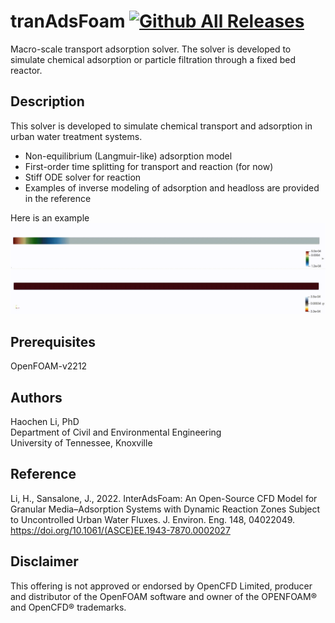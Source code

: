 # tranAdsFoam [![Github All Releases](https://img.shields.io/github/downloads/Rdfing/tranAdsFoam/total.svg)]()

Macro-scale transport adsorption solver. The solver is developed to simulate chemical adsorption or particle filtration through a fixed bed reactor.

## Description
This solver is developed to simulate chemical transport and adsorption in urban water treatment systems.
- Non-equilibrium (Langmuir-like) adsorption model 
- First-order time splitting for transport and reaction (for now)
- Stiff ODE solver for reaction
- Examples of inverse modeling of adsorption and headloss are provided in the reference

Here is an example 
![Alt Text](https://github.com/Rdfing/tranAdsFoam/blob/main/Case1_column_test_SLR_40/solution_sample.gif)

## Prerequisites
OpenFOAM-v2212

## Authors
Haochen Li, PhD <br />
Department of Civil and Environmental Engineering <br />
University of Tennessee, Knoxville

## Reference
Li, H., Sansalone, J., 2022. InterAdsFoam: An Open-Source CFD Model for Granular Media–Adsorption Systems with Dynamic Reaction Zones Subject to Uncontrolled Urban Water Fluxes. J. Environ. Eng. 148, 04022049. https://doi.org/10.1061/(ASCE)EE.1943-7870.0002027

## Disclaimer
This offering is not approved or endorsed by OpenCFD Limited, producer and distributor of the OpenFOAM software and owner of the OPENFOAM®  and OpenCFD®  trademarks.
